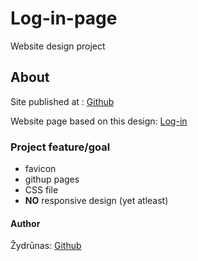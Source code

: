  # Log-in-page

Website design project<br>


## About

Site published at : <a href="">Github</a>

Website page based on this design: [Log-in](https://cdn.discordapp.com/attachments/850245533838868480/850246368214908970/day1dr.png?ex=6699fb22&is=6698a9a2&hm=b5d017e68d5ef660731436bcde28770cf052354ec218030f6a8a086d7733fb2e&)

### Project feature/goal
- favicon 
- githup pages
- CSS file
- **NO** responsive design (yet atleast)

#### Author

Žydrūnas: [Github](https://github.com/ZydrunasK)